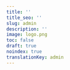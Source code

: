 ```yaml
---
title: ''
title_seo: ''
slug: admin
description: ''
image: logo.png
toc: false
draft: true
noindex: true
translationKey: admin
---
```

